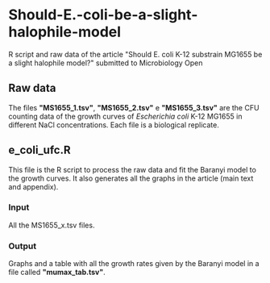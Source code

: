 # Should-E.-coli-be-a-slight-halophile-model
R script and raw data of the article "Should E. coli K-12 substrain MG1655 be a slight halophile model?" submitted to Microbiology Open

## Raw data
The files **"MS1655_1.tsv"**, **"MS1655_2.tsv"** e **"MS1655_3.tsv"** are the CFU counting data of the growth curves of *Escherichia coli* K-12 MG1655 in different NaCl concentrations. Each file is a biological replicate.

## e_coli_ufc.R
This file is the R script to process the raw data and fit the Baranyi model to the growth curves. It also generates all the graphs in the article (main text and appendix).
### Input
All the MS1655_x.tsv files.
### Output
Graphs and a table with all the growth rates given by the Baranyi model in a file called **"mumax_tab.tsv"**.
